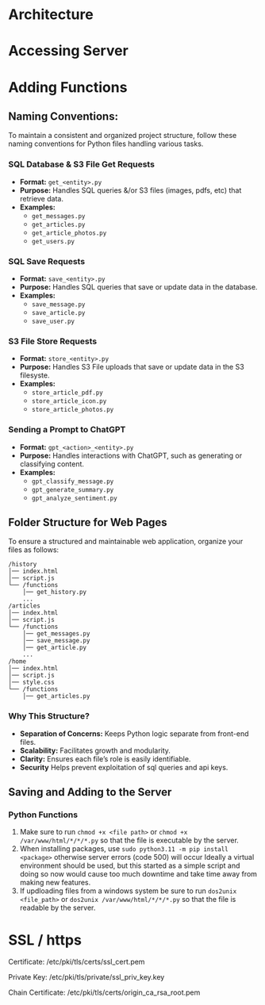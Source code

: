 # Architecture




# Accessing Server




# Adding Functions

## Naming Conventions:
To maintain a consistent and organized project structure, follow these naming conventions for Python files handling various tasks.

### SQL Database & S3 File Get Requests
- **Format:** `get_<entity>.py`
- **Purpose:** Handles SQL queries &/or S3 files (images, pdfs, etc) that retrieve data.
- **Examples:**
  - `get_messages.py`
  - `get_articles.py`
  - `get_article_photos.py`
  - `get_users.py`

### SQL Save Requests
- **Format:** `save_<entity>.py`
- **Purpose:** Handles SQL queries that save or update data in the database.
- **Examples:**
  - `save_message.py`
  - `save_article.py`
  - `save_user.py`

### S3 File Store Requests
- **Format:** `store_<entity>.py`
- **Purpose:** Handles S3 File uploads that save or update data in the S3 filesyste.
- **Examples:**
  - `store_article_pdf.py`
  - `store_article_icon.py`
  - `store_article_photos.py`

### Sending a Prompt to ChatGPT
- **Format:** `gpt_<action>_<entity>.py`
- **Purpose:** Handles interactions with ChatGPT, such as generating or classifying content.
- **Examples:**
  - `gpt_classify_message.py`
  - `gpt_generate_summary.py`
  - `gpt_analyze_sentiment.py`

## Folder Structure for Web Pages
To ensure a structured and maintainable web application, organize your files as follows:

```
/history
│── index.html
│── script.js
└── /functions
    │── get_history.py
    ...
/articles
│── index.html
│── script.js
└── /functions
    │── get_messages.py
    │── save_message.py
    │── get_article.py
    ...
/home
│── index.html
│── script.js
│── style.css
└── /functions
    │── get_articles.py
```

### Why This Structure?
- **Separation of Concerns:** Keeps Python logic separate from front-end files.
- **Scalability:** Facilitates growth and modularity.
- **Clarity:** Ensures each file’s role is easily identifiable.
- **Security** Helps prevent exploitation of sql queries and api keys.


## Saving and Adding to the Server

### Python Functions
1) Make sure to run `chmod +x <file path>` or `chmod +x /var/www/html/*/*/*.py` so that the file is executable by the server.
2) When installing packages, use `sudo python3.11 -m pip install <package>` otherwise server errors (code 500) will occur
   Ideally a virtual environment should be used, but this started as a simple script and doing so now would cause too much downtime and take time away from making new features.
3) If updloading files from a windows system be sure to run `dos2unix <file_path>` or `dos2unix /var/www/html/*/*/*.py` so that the file is readable by the server.





# SSL / https
Certificate: /etc/pki/tls/certs/ssl_cert.pem

Private Key: /etc/pki/tls/private/ssl_priv_key.key

Chain Certificate: /etc/pki/tls/certs/origin_ca_rsa_root.pem